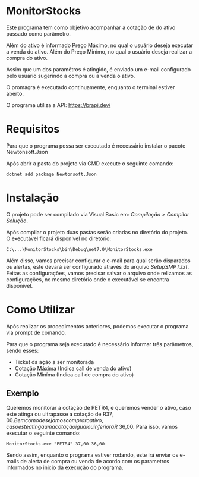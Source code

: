 # MonitorStocks
Este programa tem como objetivo acompanhar a cotação de do ativo passado como parâmetro.

Além do ativo é informado Preço Máximo, no qual o usuário deseja executar a venda do ativo. Além do Preço Minímo, no qual o usuário deseja realizar a compra do ativo.

Assim que um dos paramêtros é atingido, é enviado um e-mail configurado pelo usuário sugerindo a compra ou a venda o ativo.

O promagra é executado continuamente, enquanto o terminal estiver aberto.

O programa utiliza a API: https://brapi.dev/

# Requisitos
Para que o programa possa ser executado é necessário instalar o pacote Newtonsoft.Json

Após abrir a pasta do projeto via CMD execute o seguinte comando:
```
dotnet add package Newtonsoft.Json
```

# Instalação
O projeto pode ser compilado via Visual Basic em: <em>Compilação > Compilar Solução</em>.

Após compilar o projeto duas pastas serão criadas no diretório do projeto. O executável ficará disponivel no diretório: 
```
C:\...\MonitorStocks\bin\Debug\net7.0\MonitorStocks.exe
```

Além disso, vamos precisar configurar  o e-mail para qual serão disparados os alertas, este devará ser configurado através do arquivo <em>SetupSMPT.txt</em>. Feitas as configurações, vamos precisar salvar o arquivo onde relizamos as configurações, no mesmo diretório onde o executável se encontra disponivel.

# Como Utilizar
Após realizar os procedimentos anteriores, podemos executar o programa via prompt de comando.

Para que o programa seja executado é necessário informar três parâmetros, sendo esses:
- Ticket da ação a ser monitorada
- Cotação Máxima (Indica call de venda do ativo)
- Cotação Miníma (Indica call de compra do ativo)

## Exemplo
Queremos monitorar a cotação de PETR4, e queremos vender o ativo, caso este atinga ou ultrapasse a cotação de R$37,00. Bem como desejamos comprar o ativo, caso este atinga uma cotação igual ou inferior a R$ 36,00.
Para isso, vamos executar o seguinte comando:
```
MonitorStocks.exe "PETR4" 37,00 36,00
```
Sendo assim, enquanto o programa estiver rodando, este irá enviar os e-mails de alerta de compra ou venda de acordo com os parametros informados no inicio da execução do programa.





